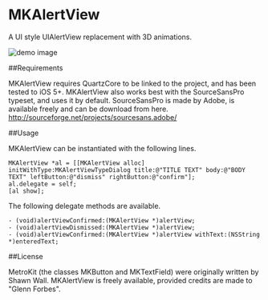 MKAlertView
===========

A UI style UIAlertView replacement with 3D animations.

![demo image](http://i.imgur.com/OPjGvbA.jpg)

##Requirements

MKAlertView requires QuartzCore to be linked to the project, and has been tested to iOS 5+.
MKAlertView also works best with the SourceSansPro typeset, and uses it by default. SourceSansPro is made by Adobe, is available freely and can be download from here. http://sourceforge.net/projects/sourcesans.adobe/

##Usage

MKAlertView can be instantiated with the following lines.

    MKAlertView *al = [[MKAlertView alloc] initWithType:MKAlertViewTypeDialog title:@"TITLE TEXT" body:@"BODY TEXT" leftButton:@"dismiss" rightButton:@"confirm"];
    al.delegate = self;
    [al show];

The following delegate methods are available.

    - (void)alertViewConfirmed:(MKAlertView *)alertView;
    - (void)alertViewDismissed:(MKAlertView *)alertView;
    - (void)alertViewConfirmed:(MKAlertView *)alertView withText:(NSString *)enteredText;

##License

MetroKit (the classes MKButton and MKTextField) were originally written by Shawn Wall.
MKAlertView is freely available, provided credits are made to "Glenn Forbes".
